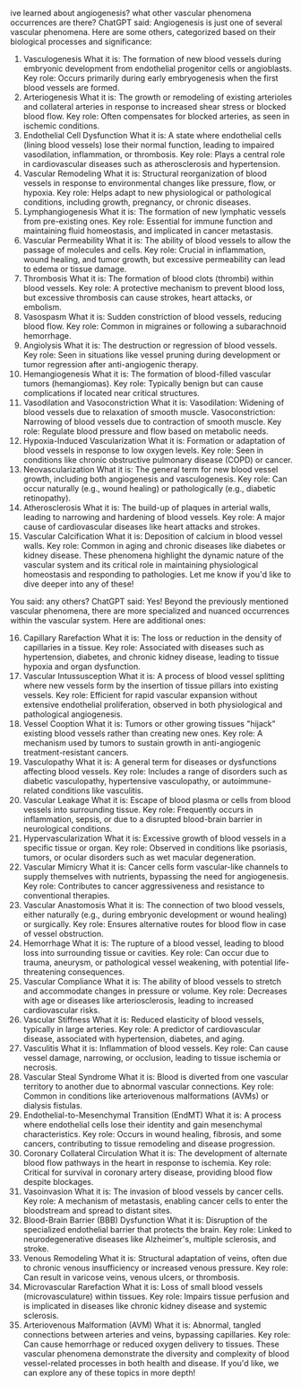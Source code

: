 ive learned about angiogenesis?  what other vascular phenomena occurrences are there?
ChatGPT said:
Angiogenesis is just one of several vascular phenomena. Here are some others, categorized based on their biological processes and significance:

1. Vasculogenesis
What it is: The formation of new blood vessels during embryonic development from endothelial progenitor cells or angioblasts.
Key role: Occurs primarily during early embryogenesis when the first blood vessels are formed.
2. Arteriogenesis
What it is: The growth or remodeling of existing arterioles and collateral arteries in response to increased shear stress or blocked blood flow.
Key role: Often compensates for blocked arteries, as seen in ischemic conditions.
3. Endothelial Cell Dysfunction
What it is: A state where endothelial cells (lining blood vessels) lose their normal function, leading to impaired vasodilation, inflammation, or thrombosis.
Key role: Plays a central role in cardiovascular diseases such as atherosclerosis and hypertension.
4. Vascular Remodeling
What it is: Structural reorganization of blood vessels in response to environmental changes like pressure, flow, or hypoxia.
Key role: Helps adapt to new physiological or pathological conditions, including growth, pregnancy, or chronic diseases.
5. Lymphangiogenesis
What it is: The formation of new lymphatic vessels from pre-existing ones.
Key role: Essential for immune function and maintaining fluid homeostasis, and implicated in cancer metastasis.
6. Vascular Permeability
What it is: The ability of blood vessels to allow the passage of molecules and cells.
Key role: Crucial in inflammation, wound healing, and tumor growth, but excessive permeability can lead to edema or tissue damage.
7. Thrombosis
What it is: The formation of blood clots (thrombi) within blood vessels.
Key role: A protective mechanism to prevent blood loss, but excessive thrombosis can cause strokes, heart attacks, or embolism.
8. Vasospasm
What it is: Sudden constriction of blood vessels, reducing blood flow.
Key role: Common in migraines or following a subarachnoid hemorrhage.
9. Angiolysis
What it is: The destruction or regression of blood vessels.
Key role: Seen in situations like vessel pruning during development or tumor regression after anti-angiogenic therapy.
10. Hemangiogenesis
What it is: The formation of blood-filled vascular tumors (hemangiomas).
Key role: Typically benign but can cause complications if located near critical structures.
11. Vasodilation and Vasoconstriction
What it is:
Vasodilation: Widening of blood vessels due to relaxation of smooth muscle.
Vasoconstriction: Narrowing of blood vessels due to contraction of smooth muscle.
Key role: Regulate blood pressure and flow based on metabolic needs.
12. Hypoxia-Induced Vascularization
What it is: Formation or adaptation of blood vessels in response to low oxygen levels.
Key role: Seen in conditions like chronic obstructive pulmonary disease (COPD) or cancer.
13. Neovascularization
What it is: The general term for new blood vessel growth, including both angiogenesis and vasculogenesis.
Key role: Can occur naturally (e.g., wound healing) or pathologically (e.g., diabetic retinopathy).
14. Atherosclerosis
What it is: The build-up of plaques in arterial walls, leading to narrowing and hardening of blood vessels.
Key role: A major cause of cardiovascular diseases like heart attacks and strokes.
15. Vascular Calcification
What it is: Deposition of calcium in blood vessel walls.
Key role: Common in aging and chronic diseases like diabetes or kidney disease.
These phenomena highlight the dynamic nature of the vascular system and its critical role in maintaining physiological homeostasis and responding to pathologies. Let me know if you'd like to dive deeper into any of these!







You said:
any others?
ChatGPT said:
Yes! Beyond the previously mentioned vascular phenomena, there are more specialized and nuanced occurrences within the vascular system. Here are additional ones:

16. Capillary Rarefaction
What it is: The loss or reduction in the density of capillaries in a tissue.
Key role: Associated with diseases such as hypertension, diabetes, and chronic kidney disease, leading to tissue hypoxia and organ dysfunction.
17. Vascular Intussusception
What it is: A process of blood vessel splitting where new vessels form by the insertion of tissue pillars into existing vessels.
Key role: Efficient for rapid vascular expansion without extensive endothelial proliferation, observed in both physiological and pathological angiogenesis.
18. Vessel Cooption
What it is: Tumors or other growing tissues "hijack" existing blood vessels rather than creating new ones.
Key role: A mechanism used by tumors to sustain growth in anti-angiogenic treatment-resistant cancers.
19. Vasculopathy
What it is: A general term for diseases or dysfunctions affecting blood vessels.
Key role: Includes a range of disorders such as diabetic vasculopathy, hypertensive vasculopathy, or autoimmune-related conditions like vasculitis.
20. Vascular Leakage
What it is: Escape of blood plasma or cells from blood vessels into surrounding tissue.
Key role: Frequently occurs in inflammation, sepsis, or due to a disrupted blood-brain barrier in neurological conditions.
21. Hypervascularization
What it is: Excessive growth of blood vessels in a specific tissue or organ.
Key role: Observed in conditions like psoriasis, tumors, or ocular disorders such as wet macular degeneration.
22. Vascular Mimicry
What it is: Cancer cells form vascular-like channels to supply themselves with nutrients, bypassing the need for angiogenesis.
Key role: Contributes to cancer aggressiveness and resistance to conventional therapies.
23. Vascular Anastomosis
What it is: The connection of two blood vessels, either naturally (e.g., during embryonic development or wound healing) or surgically.
Key role: Ensures alternative routes for blood flow in case of vessel obstruction.
24. Hemorrhage
What it is: The rupture of a blood vessel, leading to blood loss into surrounding tissue or cavities.
Key role: Can occur due to trauma, aneurysm, or pathological vessel weakening, with potential life-threatening consequences.
25. Vascular Compliance
What it is: The ability of blood vessels to stretch and accommodate changes in pressure or volume.
Key role: Decreases with age or diseases like arteriosclerosis, leading to increased cardiovascular risks.
26. Vascular Stiffness
What it is: Reduced elasticity of blood vessels, typically in large arteries.
Key role: A predictor of cardiovascular disease, associated with hypertension, diabetes, and aging.
27. Vasculitis
What it is: Inflammation of blood vessels.
Key role: Can cause vessel damage, narrowing, or occlusion, leading to tissue ischemia or necrosis.
28. Vascular Steal Syndrome
What it is: Blood is diverted from one vascular territory to another due to abnormal vascular connections.
Key role: Common in conditions like arteriovenous malformations (AVMs) or dialysis fistulas.
29. Endothelial-to-Mesenchymal Transition (EndMT)
What it is: A process where endothelial cells lose their identity and gain mesenchymal characteristics.
Key role: Occurs in wound healing, fibrosis, and some cancers, contributing to tissue remodeling and disease progression.
30. Coronary Collateral Circulation
What it is: The development of alternate blood flow pathways in the heart in response to ischemia.
Key role: Critical for survival in coronary artery disease, providing blood flow despite blockages.
31. Vasoinvasion
What it is: The invasion of blood vessels by cancer cells.
Key role: A mechanism of metastasis, enabling cancer cells to enter the bloodstream and spread to distant sites.
32. Blood-Brain Barrier (BBB) Dysfunction
What it is: Disruption of the specialized endothelial barrier that protects the brain.
Key role: Linked to neurodegenerative diseases like Alzheimer's, multiple sclerosis, and stroke.
33. Venous Remodeling
What it is: Structural adaptation of veins, often due to chronic venous insufficiency or increased venous pressure.
Key role: Can result in varicose veins, venous ulcers, or thrombosis.
34. Microvascular Rarefaction
What it is: Loss of small blood vessels (microvasculature) within tissues.
Key role: Impairs tissue perfusion and is implicated in diseases like chronic kidney disease and systemic sclerosis.
35. Arteriovenous Malformation (AVM)
What it is: Abnormal, tangled connections between arteries and veins, bypassing capillaries.
Key role: Can cause hemorrhage or reduced oxygen delivery to tissues.
These vascular phenomena demonstrate the diversity and complexity of blood vessel-related processes in both health and disease. If you'd like, we can explore any of these topics in more depth!